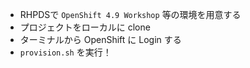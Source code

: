 * RHPDSで `OpenShift 4.9 Workshop` 等の環境を用意する
* プロジェクトをローカルに clone
* ターミナルから OpenShift に Login する
* `provision.sh` を実行！
